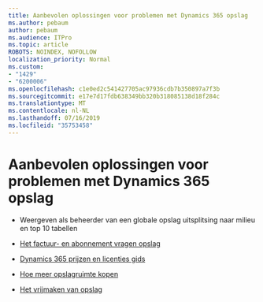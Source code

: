 ```yaml
---
title: Aanbevolen oplossingen voor problemen met Dynamics 365 opslag
ms.author: pebaum
author: pebaum
ms.audience: ITPro
ms.topic: article
ROBOTS: NOINDEX, NOFOLLOW
localization_priority: Normal
ms.custom:
- "1429"
- "6200006"
ms.openlocfilehash: c1e0ed2c541427705ac97936cdb7b350897a7f3b
ms.sourcegitcommit: e17e7d17fdb638349bb320b318085138d18f284c
ms.translationtype: MT
ms.contentlocale: nl-NL
ms.lasthandoff: 07/16/2019
ms.locfileid: "35753458"
---
```

# <a name="recommend-solutions-for-dynamics-365-storage-issues"></a>Aanbevolen oplossingen voor problemen met Dynamics 365 opslag

* Weergeven als beheerder van een globale opslag uitsplitsing naar milieu en top 10 tabellen

* [Het factuur- en abonnement vragen opslag](https://docs.microsoft.com/dynamics365/customer-engagement/admin/contact-information-microsoft-dynamics-365-online-billing-support)

* [Dynamics 365 prijzen en licenties gids](https://dynamics.microsoft.com/pricing/)

* [Hoe meer opslagruimte kopen](https://docs.microsoft.com/en-us/dynamics365/customer-engagement/admin/manage-storage#add-storage-to-dynamics-365-online)

* [Het vrijmaken van opslag](https://docs.microsoft.com/dynamics365/customer-engagement/admin/free-storage-space)
